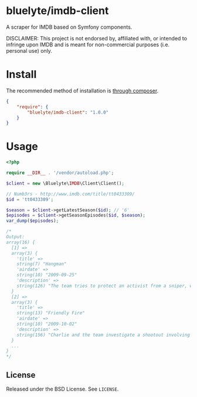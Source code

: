 # bluelyte/imdb-client

A scraper for IMDB based on Symfony components.

DISCLAIMER: This project is not endorsed by, affiliated with, or intended to infringe upon IMDB and is meant for non-commercial purposes (i.e. personal use) only.

# Install

The recommended method of installation is [through composer](http://getcomposer.org/).

```JSON
{
    "require": {
        "bluelyte/imdb-client": "1.0.0"
    }
}
```

# Usage

```php
<?php

require __DIR__ . '/vendor/autoload.php';

$client = new \Bluelyte\IMDB\Client\Client();

// Numb3rs - http://www.imdb.com/title/tt0433309/
$id = 'tt0433309';

$season = $client->getLatestSeason($id); // '6'
$episodes = $client->getSeasonEpisodes($id, $season);
var_dump($episodes);

/*
Output:
array(16) {
  [1] =>
  array(3) {
    'title' =>
    string(7) "Hangman"
    'airdate' =>
    string(10) "2009-09-25"
    'description' =>
    string(126) "The team tries to protect an activist from a sniper, while Charlie and Amita try to keep his proposal and her answer a secret."
  }
  [2] =>
  array(3) {
    'title' =>
    string(13) "Friendly Fire"
    'airdate' =>
    string(10) "2009-10-02"
    'description' =>
    string(156) "Charlie and the team investigate a shootout involving a bank robber, but when the science doesn't match the stories suspicion falls on one of Don's mentors."
  }
  ...
}
*/
```

## License

Released under the BSD License. See `LICENSE`.

